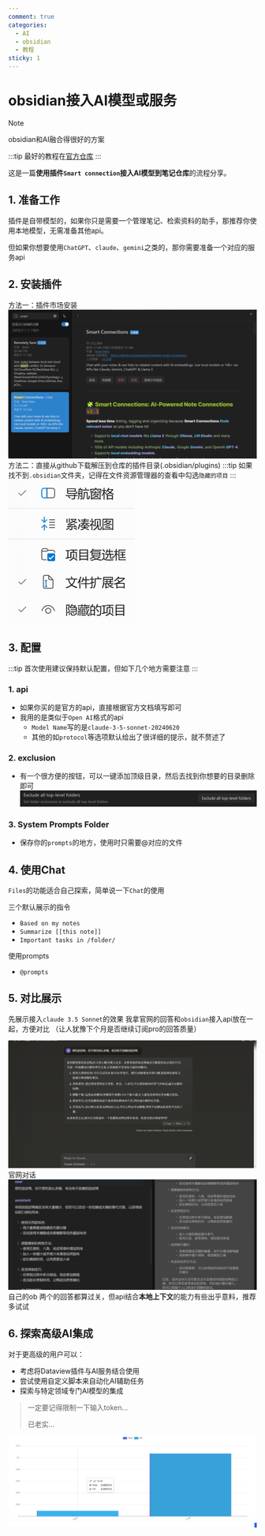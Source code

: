 ```yaml
---
comment: true
categories:
  - AI
  - obsidian
  - 教程
sticky: 1
---
```

# obsidian接入AI模型或服务
>[!note]
>obsidian和AI融合得很好的方案

:::tip
最好的教程在[官方仓库](https://github.com/brianpetro/obsidian-smart-connections)
:::

这是一篇**使用插件`Smart connection`接入AI模型到笔记仓库**的流程分享。

## 1. 准备工作
插件是自带模型的，如果你只是需要一个管理笔记、检索资料的助手，那推荐你使用本地模型，无需准备其他api。

但如果你想要使用`ChatGPT`、`claude`、`gemini`之类的，那你需要准备一个对应的服务api
## 2. 安装插件
方法一：插件市场安装
![](../public/Pasted%20image%2020240725204008.png)
方法二：直接从github下载解压到仓库的插件目录(.obsidian/plugins)
:::tip
如果找不到`.obsidian`文件夹，记得在文件资源管理器的查看中勾选`隐藏的项目`
:::
![](../public/Pasted%20image%2020240725211209.png)
## 3. 配置
:::tip
首次使用建议保持默认配置，但如下几个地方需要注意
:::
### 1. api
- 如果你买的是官方的api，直接根据官方文档填写即可
- 我用的是类似于`Open AI`格式的api
	- `Model Name`写的是`claude-3-5-sonnet-20240620`
	- 其他的如`protocol`等选项默认给出了很详细的提示，就不赘述了

### 2. exclusion
- 有一个很方便的按钮，可以一键添加顶级目录，然后去找到你想要的目录删除即可
![](../public/Pasted%20image%2020240725205114.png)

### 3. System Prompts Folder
- 保存你的`prompts`的地方，使用时只需要@对应的文件

## 4. 使用Chat
`Files`的功能适合自己探索，简单说一下`Chat`的使用

三个默认展示的指令
- `Based on my notes`
- `Summarize [[this note]]`
- `Important tasks in /folder/`

使用prompts

- `@prompts`

## 5. 对比展示
先展示接入`claude 3.5 Sonnet`的效果
我拿官网的回答和`obsidian`接入api放在一起，方便对比
（让人犹豫下个月是否继续订阅pro的回答质量）

![](../public/Pasted%20image%2020240725173131.png)
官网对话
![](../public/Pasted%20image%2020240725174719.png)
自己的ob
两个的回答都算过关，但api结合**本地上下文**的能力有些出乎意料，推荐多试试
## 6. 探索高级AI集成  
对于更高级的用户可以：
- 考虑将Dataview插件与AI服务结合使用
- 尝试使用自定义脚本来自动化AI辅助任务
- 探索与特定领域专门AI模型的集成

>一定要记得限制一下输入token...
>
>已老实...

![](../public/Pasted%20image%2020240725175120.png)